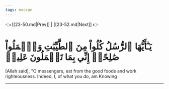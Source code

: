 ```yaml
---
tags: meccan
---
```


👈 [[23-50.md|Prev]] | [[23-52.md|Next]] 👉

# يَـٰٓأَيُّهَا ٱلرُّسُلُ كُلُواْ مِنَ ٱلطَّيِّبَٰتِ وَٱعۡمَلُواْ صَٰلِحًاۖ إِنِّي بِمَا تَعۡمَلُونَ عَلِيمٞ

[Allah said], "O messengers, eat from the good foods and work righteousness. Indeed, I, of what you do, am Knowing

---


